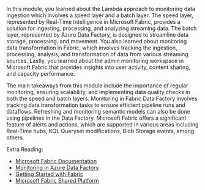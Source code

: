 In this module, you learned about the Lambda approach to monitoring data ingestion which involves a speed layer and a batch layer. The speed layer, represented by Real-Time Intelligence in Microsoft Fabric, provides a solution for ingesting, processing, and analyzing streaming data. The batch layer, represented by Azure Data Factory, is designed to streamline data storage, processing, and movement. You also learned about monitoring data transformation in Fabric, which involves tracking the ingestion, processing, analysis, and transformation of data from various streaming sources. Lastly, you learned about the admin monitoring workspace in Microsoft Fabric that provides insights into user activity, content sharing, and capacity performance.

The main takeaways from this module include the importance of regular monitoring, ensuring scalability, and implementing data quality checks in both the speed and batch layers. Monitoring in Fabric Data Factory involves tracking data transformation tasks to ensure efficient pipeline runs and dataflows. Refreshing and monitoring semantic models can also be done using pipelines in the Data Factory. Microsoft Fabric offers a significant feature of alerts and actions, which are supported in various areas including Real-Time hubs, KQL Queryset modifications, Blob Storage events, among others.

Extra Reading:

- [Microsoft Fabric Documentation](/azure/data-factory/) 
- [Monitoring in Azure Data Factory](/azure/data-factory/monitor-visually)
- [Getting Started with Fabric](/azure/data-factory/quickstart-create-data-factory-portal)
- [Microsoft Fabric Shared Platform](/fabric/#microsoft-fabric-shared-platform)
